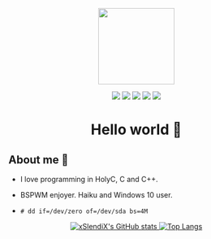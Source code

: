 <p align="center">
  <img src="https://media0.giphy.com/media/7Z49eulwv4aGY35RaD/giphy.gif" width=150px>
</p>
<p align="center">
  <a href="https://git.xslendi.xyz/slendi"><img src="https://img.shields.io/badge/CGit-green?logo=git&logoColor=white"></a>
  <a href="https://xslendi.xyz"><img src="https://img.shields.io/badge/Website-red?logo=googleearth&logoColor=white"></a>
  <a href="https://twitter.com/xslendix"><img src="https://img.shields.io/badge/Twitter-blue?logo=twitter&logoColor=white"></a>
  <a href="https://www.youtube.com/channel/UCRvC3F4FA2tgXyOVxhMAMxw"><img src="https://img.shields.io/badge/Youtube-red?logo=youtube&logoColor=white"></a>
  <a href="https://ko-fi.com/S6S6JF4HK"><img src="https://img.shields.io/badge/KoFi-blue?logo=kofi&logoColor=white"></a>

<h1 align="center">Hello world 👋</h1>

## About me 🤖

* I love programming in HolyC, C and C++.

* BSPWM enjoyer. Haiku and Windows 10 user.

* `# dd if=/dev/zero of=/dev/sda bs=4M`

<p align="center">
  <a href="https://github.com/anuraghazra/github-readme-stats">
    <img alt="xSlendiX's GitHub stats" src="https://github-readme-stats.vercel.app/api?username=xSlendiX">
  </a>
  <a href="https://github.com/anuraghazra/github-readme-stats">
    <img alt="Top Langs" src="https://github-readme-stats.vercel.app/api/top-langs/?username=xslendix&layout=compact">
  </a>
</p>
